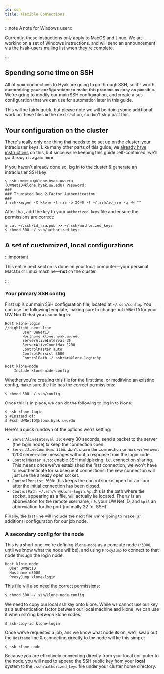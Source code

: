 ```yaml
---
id: ssh
title: Flexible Connections
---
```


:::note A note for Windows users:

Currently, these instructions only apply to MacOS and Linux. We are working
on a set of Windows instructions, and will send an announcement via the hyak-users mailing list
when they're complete.

:::

## Spending some time on SSH
All of your connections to Hyak are going to go through SSH, so it's worth customizing your
configurations to make this process as easy as possible. We're going to modify our main SSH
configuration, and create a sub-configuration that we can use for automation later in this guide.

This will be fairly quick, but please note we will be doing some additional work on these files in the next section, so don't skip past this.

## Your configuration on the cluster
There's really only one thing that needs to be set up on the cluster: your intracluster keys.
Like many other parts of this guide, we [already have instructions](https://hyak.uw.edu/docs/setup/ssh#intracluster-ssh-keys) on this, but since we're keeping this guide self-contained, we'll go through it again here:

If you haven't already done so, log in to the cluster & generate an intracluster SSH key:
```shell {1} terminal=true
$ ssh UWNetID@klone.hyak.uw.edu
(UWNetID@klone.hyak.uw.edu) Password:
###
### Truncated Duo 2-Factor Authentication
###
$ ssh-keygen -C klone -t rsa -b 2048 -f ~/.ssh/id_rsa -q -N ""
```

After that, add the key to your `authorized_keys` file and ensure the permissions are correct:
```shell terminal=true
$ cat ~/.ssh/id_rsa.pub >> ~/.ssh/authorized_keys
$ chmod 600 ~/.ssh/authorized_keys
```

## A set of customized, local configurations
:::important

This entire next section is done on your local computer—your personal MacOS or Linux machine—**not** on the cluster.

:::

### Your primary SSH config

First up is our main SSH configuration file, located at `~/.ssh/config`.
You can use the following template, making sure to change out `UWNetID` for your UW Net ID that you use to log in:

```shell title="~/.ssh/config"
Host klone-login
//highlight-next-line
        User UWNetID
        Hostname klone.hyak.uw.edu
        ServerAliveInterval 30
        ServerAliveCountMax 1200
        ControlMaster auto
        ControlPersist 3600
        ControlPath ~/.ssh/%r@klone-login:%p

Host klone-node
    Include klone-node-config
```

Whether you're creating this file for the first time, or modifying an existing config, make sure the file has the correct permissions:
```shell terminal=true
$ chmod 600 ~/.ssh/config
```

Once this is in place, we can do the following to log in to klone:
```shell terminal=true
$ ssh klone-login
$ #Instead of:
$ #ssh UWNetID@klone.hyak.uw.edu
```

Here's a quick rundown of the options we're setting:
- `ServerAliveInterval 30`: every 30 seconds, send a packet to the server (the login node) to keep the connection open.
- `ServerAliveCountMax 1200`: don't close the connection unless we've sent 1200 server-alive messages
without a response from the login node.
- `ControlMaster auto`: enable SSH multiplexing, i.e. connection sharing. This means once we've established the first connection,
we won't have to reauthenticate for subsequent connections: the new connection will just use the already open socket.
- `ControlPersist 3600`: this keeps the control socket open for an hour after the initial connection has been closed.
- `ControlPath ~/.ssh/%r@klone-login:%p`: this is the path where the socket, appearing as a file, will actually be located. The `%r` is
an abbreviation for the remote username, i.e. your UW Net ID, and `%p` is an abbreviation for the port (normally 22 for SSH).

Finally, the last line will include the next file we're going to make: an additional configuration for our job node.

### A secondary config for the node

This is a short one: we're defining `klone-node` as a compute node (`n3000`, until we know what the node will be), and
using `ProxyJump` to connect to that node through the login node.

```shell title="~/.ssh/klone-node-config"
Host klone-node
  User UWNetID
  Hostname n3000
  ProxyJump klone-login
```

This file will also need the correct permissions:

```shell terminal=true
$ chmod 600 ~/.ssh/klone-node-config
```

We need to copy our local ssh key onto klone. While we cannot use our key as a authentication factor between our local machine and klone, we can use it when ssh'ing *between* klone nodes.

```shell terminal=true
$ ssh-copy-id klone-login
```

Once we've requested a job, and we know what node its on, we'll swap out the `Hostname` line &
connecting directly to the node will be this simple:

```shell terminal=true
$ ssh klone-node
```

Because you are effectively connecting directly from your local computer to the node, you will need to append the SSH public key from your **local** system to the `.ssh/authorized_keys` file under your cluster home directory.
